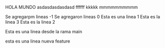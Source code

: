 HOLA MUNDO
asdasdasdasdasd
ffffff
kkkkk
mmmmmmmmmm


Se agregarpm lineas -1
Se agregaron lineas 0
Esta es una linea 1
Esta es la linea 3
Esta es la linea 2


Esta es una linea desde la rama main


esta es una linea nueva feature
